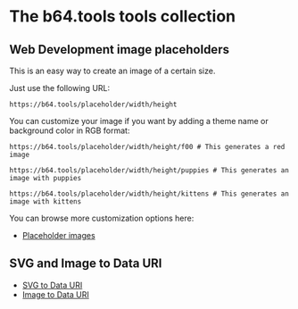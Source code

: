
# The b64.tools tools collection

## Web Development image placeholders

This is an easy way to create an image of a certain size.

Just use the following URL:

    https://b64.tools/placeholder/width/height

You can customize your image if you want by adding a theme name or background color in RGB format:

    https://b64.tools/placeholder/width/height/f00 # This generates a red image

    https://b64.tools/placeholder/width/height/puppies # This generates an image with puppies

    https://b64.tools/placeholder/width/height/kittens # This generates an image with kittens

You can browse more customization options here:

- [Placeholder images](/placeholder-images)

## SVG and Image to Data URI

- [SVG to Data URI](/svg-to-data-uri)
- [Image to Data URI](/image-to-data-uri)
